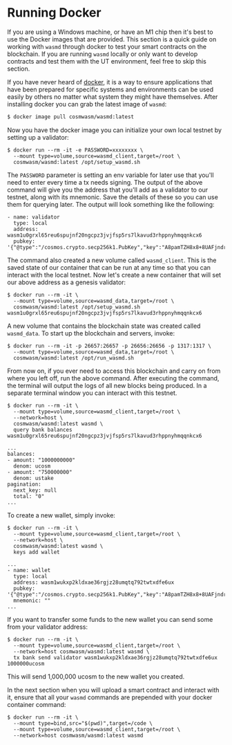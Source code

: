 # Running Docker

If you are using a Windows machine, or have an M1 chip then it's best to use
the Docker images that are provided. This section is a quick guide on working with
`wasmd` through docker to test your smart contracts on the blockchain. If you are
running `wasmd` locally or only want to develop contracts and test them with the
UT environment, feel free to skip this section.

If you have never heard of [docker](https://www.docker.com/), it is a way to
ensure applications that have been prepared for specific systems and environments
can be used easily by others no matter what system they might have themselves.
After installing docker you can grab the latest image of `wasmd`:

```bash
$ docker image pull cosmwasm/wasmd:latest
```

Now you have the docker image you can initialize your own local testnet by setting
up a validator:

```
$ docker run --rm -it -e PASSWORD=xxxxxxxx \
  --mount type=volume,source=wasmd_client,target=/root \
  cosmwasm/wasmd:latest /opt/setup_wasmd.sh
```

The `PASSWORD` parameter is setting an env variable for later use that you'll 
need to enter every time a tx needs signing. The output of the above command 
will give you the address that you'll add as a validator to our testnet, along 
with its mnemonic. Save the details of these so you can use them for querying 
later. The output will look something like the following:

```
- name: validator
  type: local
  address: wasm1u0grxl65reu6spujnf20ngcpz3jvjfsp5rs7lkavud3rhppnyhmqqnkcx6
  pubkey: '{"@type":"/cosmos.crypto.secp256k1.PubKey","key":"A8pamTZH8x8+8UAFjndrvU4x7foJbCvcz78buyQ8q7+k"}'
```

The command also created a new volume called `wasmd_client`. This is the saved 
state of our container that can be run at any time so that you can interact with 
the local testnet. Now let's create a new container that will set our above 
address as a genesis validator:

```
$ docker run --rm -it \
  --mount type=volume,source=wasmd_data,target=/root \
  cosmwasm/wasmd:latest /opt/setup_wasmd.sh wasm1u0grxl65reu6spujnf20ngcpz3jvjfsp5rs7lkavud3rhppnyhmqqnkcx6
```

A new volume that contains the blockchain state was created called `wasmd_data`.
To start up the blockchain and servers, invoke:

```
$ docker run --rm -it -p 26657:26657 -p 26656:26656 -p 1317:1317 \
  --mount type=volume,source=wasmd_data,target=/root \
  cosmwasm/wasmd:latest /opt/run_wasmd.sh
```

From now on, if you ever need to access this blockchain and carry on from where
you left off, run the above command. After executing the command, the terminal 
will output the logs of all new blocks being produced. In a separate terminal 
window you can interact with this testnet.

```
$ docker run --rm -it \
  --mount type=volume,source=wasmd_client,target=/root \
  --network=host \
  cosmwasm/wasmd:latest wasmd \
  query bank balances wasm1u0grxl65reu6spujnf20ngcpz3jvjfsp5rs7lkavud3rhppnyhmqqnkcx6

...
balances:
- amount: "1000000000"
  denom: ucosm
- amount: "750000000"
  denom: ustake
pagination:
  next_key: null
  total: "0"
...
```

To create a new wallet, simply invoke:

```
$ docker run --rm -it \
  --mount type=volume,source=wasmd_client,target=/root \
  --network=host \
  cosmwasm/wasmd:latest wasmd \
  keys add wallet

...
- name: wallet
  type: local
  address: wasm1wukxp2kldxae36rgjz28umqtq792twtxdfe6ux
  pubkey: '{"@type":"/cosmos.crypto.secp256k1.PubKey","key":"A8pamTZH8x8+8UAFjndrvU4x7foJbCvcz78buyQ8q7+k"}'
  mnemonic: ""
...
```

If you want to transfer some funds to the new wallet you can send some from your 
validator address:

```
$ docker run --rm -it \
  --mount type=volume,source=wasmd_client,target=/root \
  --network=host cosmwasm/wasmd:latest wasmd \
  tx bank send validator wasm1wukxp2kldxae36rgjz28umqtq792twtxdfe6ux 1000000ucosm
```

This will send 1,000,000 ucosm to the new wallet you created.

In the next section when you will upload a smart contract and interact with it, 
ensure that all your `wasmd` commands are prepended with your docker container
command:

```
$ docker run --rm -it \
  --mount type=bind,src="$(pwd)",target=/code \ 
  --mount type=volume,source=wasmd_client,target=/root \
  --network=host cosmwasm/wasmd:latest wasmd
```
